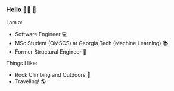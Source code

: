 ### Hello 🙋‍♂️ 🍁

I am a:
- Software Engineer :computer:
- MSc Student (OMSCS) at Georgia Tech (Machine Learning) :books:
- Former Structural Engineer :bridge_at_night:

Things I like:
- Rock Climbing and Outdoors :sunrise_over_mountains:
- Traveling! :earth_americas:

<!--
**emloughl/emloughl** is a ✨ _special_ ✨ repository because its `README.md` (this file) appears on your GitHub profile.

Here are some ideas to get you started:

- 🔭 I’m currently working on ...
- 🌱 I’m currently learning ...
- 👯 I’m looking to collaborate on ...
- 🤔 I’m looking for help with ...
- 💬 Ask me about ...
- 📫 How to reach me: ...
- 😄 Pronouns: ...
- ⚡ Fun fact: ...
-->
